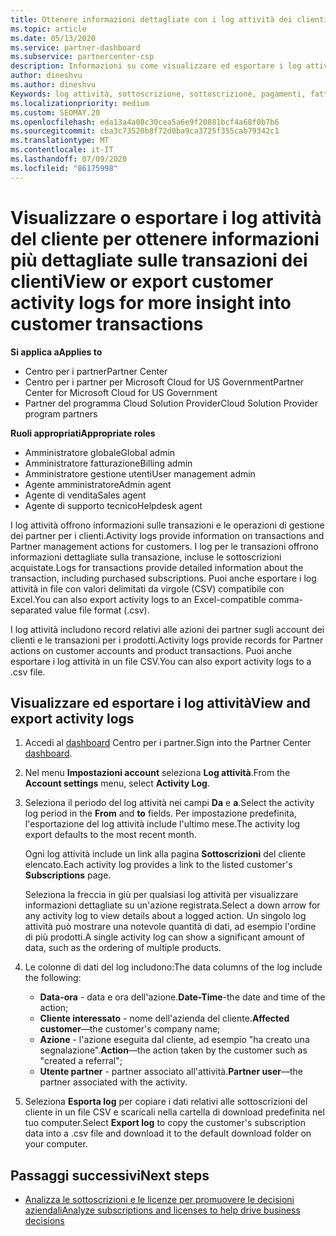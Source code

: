```yaml
---
title: Ottenere informazioni dettagliate con i log attività dei clienti
ms.topic: article
ms.date: 05/13/2020
ms.service: partner-dashboard
ms.subservice: partnercenter-csp
description: Informazioni su come visualizzare ed esportare i log attività per ottenere informazioni sulle transazioni degli account del cliente e altre attività di gestione dei partner correlate ai clienti.
author: dineshvu
ms.author: dineshvu
Keywords: log attività, sottoscrizione, sottoscrizione, pagamenti, fatturazione, transazioni
ms.localizationpriority: medium
ms.custom: SEOMAY.20
ms.openlocfilehash: eda13a4a08c30cea5a6e9f20881bcf4a68f0b7b6
ms.sourcegitcommit: cba3c73520b8f72d0ba9ca3725f355cab79342c1
ms.translationtype: MT
ms.contentlocale: it-IT
ms.lasthandoff: 07/09/2020
ms.locfileid: "86175998"
---
```

# <a name="view-or-export-customer-activity-logs-for-more-insight-into-customer-transactions"></a><span data-ttu-id="4838a-104">Visualizzare o esportare i log attività del cliente per ottenere informazioni più dettagliate sulle transazioni dei clienti</span><span class="sxs-lookup"><span data-stu-id="4838a-104">View or export customer activity logs for more insight into customer transactions</span></span>

<span data-ttu-id="4838a-105">**Si applica a**</span><span class="sxs-lookup"><span data-stu-id="4838a-105">**Applies to**</span></span>

- <span data-ttu-id="4838a-106">Centro per i partner</span><span class="sxs-lookup"><span data-stu-id="4838a-106">Partner Center</span></span>
- <span data-ttu-id="4838a-107">Centro per i partner per Microsoft Cloud for US Government</span><span class="sxs-lookup"><span data-stu-id="4838a-107">Partner Center for Microsoft Cloud for US Government</span></span>
- <span data-ttu-id="4838a-108">Partner del programma Cloud Solution Provider</span><span class="sxs-lookup"><span data-stu-id="4838a-108">Cloud Solution Provider program partners</span></span>

<span data-ttu-id="4838a-109">**Ruoli appropriati**</span><span class="sxs-lookup"><span data-stu-id="4838a-109">**Appropriate roles**</span></span>

- <span data-ttu-id="4838a-110">Amministratore globale</span><span class="sxs-lookup"><span data-stu-id="4838a-110">Global admin</span></span>
- <span data-ttu-id="4838a-111">Amministratore fatturazione</span><span class="sxs-lookup"><span data-stu-id="4838a-111">Billing admin</span></span>
- <span data-ttu-id="4838a-112">Amministratore gestione utenti</span><span class="sxs-lookup"><span data-stu-id="4838a-112">User management admin</span></span>
- <span data-ttu-id="4838a-113">Agente amministratore</span><span class="sxs-lookup"><span data-stu-id="4838a-113">Admin agent</span></span>
- <span data-ttu-id="4838a-114">Agente di vendita</span><span class="sxs-lookup"><span data-stu-id="4838a-114">Sales agent</span></span>
- <span data-ttu-id="4838a-115">Agente di supporto tecnico</span><span class="sxs-lookup"><span data-stu-id="4838a-115">Helpdesk agent</span></span>

<span data-ttu-id="4838a-116">I log attività offrono informazioni sulle transazioni e le operazioni di gestione dei partner per i clienti.</span><span class="sxs-lookup"><span data-stu-id="4838a-116">Activity logs provide information on transactions and Partner management actions for customers.</span></span> <span data-ttu-id="4838a-117">I log per le transazioni offrono informazioni dettagliate sulla transazione, incluse le sottoscrizioni acquistate.</span><span class="sxs-lookup"><span data-stu-id="4838a-117">Logs for transactions provide detailed information about the transaction, including purchased subscriptions.</span></span> <span data-ttu-id="4838a-118">Puoi anche esportare i log attività in file con valori delimitati da virgole (CSV) compatibile con Excel.</span><span class="sxs-lookup"><span data-stu-id="4838a-118">You can also export activity logs to an Excel-compatible comma-separated value file format (.csv).</span></span>

<span data-ttu-id="4838a-119">I log attività includono record relativi alle azioni dei partner sugli account dei clienti e le transazioni per i prodotti.</span><span class="sxs-lookup"><span data-stu-id="4838a-119">Activity logs provide records for Partner actions on customer accounts and product transactions.</span></span> <span data-ttu-id="4838a-120">Puoi anche esportare i log attività in un file CSV.</span><span class="sxs-lookup"><span data-stu-id="4838a-120">You can also export activity logs to a .csv file.</span></span>

## <a name="view-and-export-activity-logs"></a><span data-ttu-id="4838a-121">Visualizzare ed esportare i log attività</span><span class="sxs-lookup"><span data-stu-id="4838a-121">View and export activity logs</span></span>

1. <span data-ttu-id="4838a-122">Accedi al [dashboard](https://partner.microsoft.com/dashboard) Centro per i partner.</span><span class="sxs-lookup"><span data-stu-id="4838a-122">Sign into the Partner Center [dashboard](https://partner.microsoft.com/dashboard).</span></span>

2. <span data-ttu-id="4838a-123">Nel menu **Impostazioni account** seleziona **Log attività**.</span><span class="sxs-lookup"><span data-stu-id="4838a-123">From the **Account settings** menu, select **Activity Log**.</span></span>

3. <span data-ttu-id="4838a-124">Seleziona il periodo del log attività nei campi **Da** e **a**.</span><span class="sxs-lookup"><span data-stu-id="4838a-124">Select the activity log period in the **From** and **to** fields.</span></span> <span data-ttu-id="4838a-125">Per impostazione predefinita, l'esportazione del log attività include l'ultimo mese.</span><span class="sxs-lookup"><span data-stu-id="4838a-125">The activity log export defaults to the most recent month.</span></span>

   <span data-ttu-id="4838a-126">Ogni log attività include un link alla pagina **Sottoscrizioni** del cliente elencato.</span><span class="sxs-lookup"><span data-stu-id="4838a-126">Each activity log provides a link to the listed customer's **Subscriptions** page.</span></span>

   <span data-ttu-id="4838a-127">Seleziona la freccia in giù per qualsiasi log attività per visualizzare informazioni dettagliate su un'azione registrata.</span><span class="sxs-lookup"><span data-stu-id="4838a-127">Select a down arrow for any activity log to view details about a logged action.</span></span> <span data-ttu-id="4838a-128">Un singolo log attività può mostrare una notevole quantità di dati, ad esempio l'ordine di più prodotti.</span><span class="sxs-lookup"><span data-stu-id="4838a-128">A single activity log can show a significant amount of data, such as the ordering of multiple products.</span></span>

4. <span data-ttu-id="4838a-129">Le colonne di dati del log includono:</span><span class="sxs-lookup"><span data-stu-id="4838a-129">The data columns of the log include the following:</span></span>
   - <span data-ttu-id="4838a-130">**Data-ora** - data e ora dell'azione.</span><span class="sxs-lookup"><span data-stu-id="4838a-130">**Date-Time**-the date and time of the action;</span></span>
   - <span data-ttu-id="4838a-131">**Cliente interessato** - nome dell'azienda del cliente.</span><span class="sxs-lookup"><span data-stu-id="4838a-131">**Affected customer**—the customer's company name;</span></span>
   - <span data-ttu-id="4838a-132">**Azione** - l'azione eseguita dal cliente, ad esempio "ha creato una segnalazione".</span><span class="sxs-lookup"><span data-stu-id="4838a-132">**Action**—the action taken by the customer such as "created a referral";</span></span>
   - <span data-ttu-id="4838a-133">**Utente partner** - partner associato all'attività.</span><span class="sxs-lookup"><span data-stu-id="4838a-133">**Partner user**—the partner associated with the activity.</span></span>

5. <span data-ttu-id="4838a-134">Seleziona **Esporta log** per copiare i dati relativi alle sottoscrizioni del cliente in un file CSV e scaricali nella cartella di download predefinita nel tuo computer.</span><span class="sxs-lookup"><span data-stu-id="4838a-134">Select **Export log** to copy the customer's subscription data into a .csv file and download it to the default download folder on your computer.</span></span>

## <a name="next-steps"></a><span data-ttu-id="4838a-135">Passaggi successivi</span><span class="sxs-lookup"><span data-stu-id="4838a-135">Next steps</span></span>

- [<span data-ttu-id="4838a-136">Analizza le sottoscrizioni e le licenze per promuovere le decisioni aziendali</span><span class="sxs-lookup"><span data-stu-id="4838a-136">Analyze subscriptions and licenses to help drive business decisions</span></span>](analyze-subscriptions-licenses.md)

